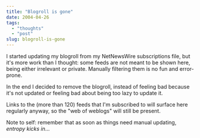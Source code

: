 ```yaml
---
title: "Blogroll is gone"
date: 2004-04-26
tags: 
  - "thoughts"
  - "post"
slug: blogroll-is-gone
---
```


I started updating my blogroll from my NetNewsWire subscriptions file, but it's more work than I thought: some feeds are not meant to be shown here, being either irrelevant or private. Manually filtering them is no fun and error-prone.

In the end I decided to remove the blogroll, instead of feeling bad because it's not updated or feeling bad about being too lazy to update it.

Links to the (more than 120) feeds that I'm subscribed to will surface here regularly anyway, so the "web of weblogs" will still be present.

Note to self: remember that as soon as things need manual updating, _entropy kicks in_...
